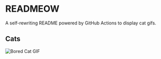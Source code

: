 # READMEOW

A self-rewriting README powered by GitHub Actions to display cat gifs.

## Cats

![Bored Cat GIF](https://media1.giphy.com/media/mlvseq9yvZhba/200.gif?cid=9acd02daqrp0b2fx3q1vevfmrly4u7ii5kuwhanncochfq7h&ep=v1_gifs_search&rid=200.gif&ct=g)
